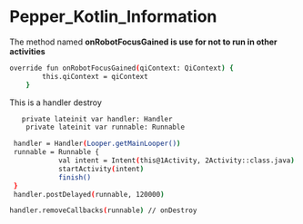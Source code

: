 # Pepper_Kotlin_Information



The method named **onRobotFocusGained is use for not to run in other activities**
``` bash
override fun onRobotFocusGained(qiContext: QiContext) {
        this.qiContext = qiContext
    }
```

This is a handler destroy
``` bash
   private lateinit var handler: Handler
    private lateinit var runnable: Runnable
```
``` bash
 handler = Handler(Looper.getMainLooper())
 runnable = Runnable {
            val intent = Intent(this@1Activity, 2Activity::class.java)
            startActivity(intent)
            finish()
 }
 handler.postDelayed(runnable, 120000)
```

``` bash
handler.removeCallbacks(runnable) // onDestroy
```

